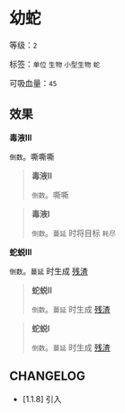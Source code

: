 # 幼蛇

等级：`2`

标签：`单位` `生物` `小型生物` `蛇`

可吸血量：`45`

## 效果

**毒液III**

`倒数`。嘶嘶嘶

> **毒液II**
>
> `倒数`。嘶嘶

> **毒液I**
>
> `倒数`。`蔓延` 时将目标 `耗尽`

**蛇蜕III**

`倒数`。`蔓延` 时生成 [残渣](残渣.md)

> **蛇蜕II**
>
> `倒数`。`蔓延` 时生成 [残渣](残渣.md)

> **蛇蜕I**
>
> `倒数`。`蔓延` 时生成 [残渣](残渣.md)

## CHANGELOG

- [1.1.8] 引入
